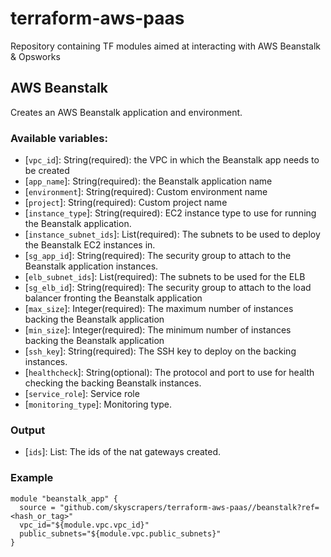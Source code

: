 # terraform-aws-paas
Repository containing TF modules aimed at interacting with AWS Beanstalk &amp; Opsworks

## AWS Beanstalk
Creates an AWS Beanstalk application and environment.

### Available variables:
 * [`vpc_id`]: String(required): the VPC in which the Beanstalk app needs to be created
 * [`app_name`]: String(required): the Beanstalk application name
 * [`environment`]: String(required): Custom environment name
 * [`project`]: String(required): Custom project name
 * [`instance_type`]: String(required): EC2 instance type to use for running the Beanstalk application.
 * [`instance_subnet_ids`]: List(required):  The subnets to be used to deploy the Beanstalk EC2 instances in.
 * [`sg_app_id`]: String(required): The security group to attach to the Beanstalk application instances.
 * [`elb_subnet_ids`]: List(required):  The subnets to be used for the ELB
 * [`sg_elb_id`]: String(required): The security group to attach to the load balancer fronting the Beanstalk application
 * [`max_size`]: Integer(required): The maximum number of instances backing the Beanstalk application
 * [`min_size`]: Integer(required): The minimum number of instances backing the Beanstalk application
 * [`ssh_key`]: String(required): The SSH key to deploy on the backing instances.
 * [`healthcheck`]: String(optional): The protocol and port to use for health checking the backing Beanstalk instances.
 * [`service_role`]: Service role
 * [`monitoring_type`]: Monitoring type.

 ### Output
 * [`ids`]: List: The ids of the nat gateways created.

### Example
  ```
  module "beanstalk_app" {
    source = "github.com/skyscrapers/terraform-aws-paas//beanstalk?ref=<hash_or_tag>"
    vpc_id="${module.vpc.vpc_id}"
    public_subnets="${module.vpc.public_subnets}"
  }
  ```
